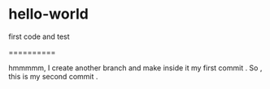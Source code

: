 # hello-world
first code and test

==========

hmmmmm,
I create another branch and make inside it my first commit . So , this is my second commit .

